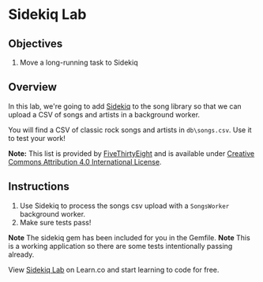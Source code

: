 # Sidekiq Lab

## Objectives

1. Move a long-running task to Sidekiq

## Overview

In this lab, we're going to add [Sidekiq](https://github.com/mperham/sidekiq) to the song library so that we can
upload a CSV of songs and artists in a background worker.

You will find a CSV of classic rock songs and artists in `db\songs.csv`. Use it to test your work!

**Note:** This list is provided by [FiveThirtyEight](https://github.com/fivethirtyeight/data/blob/master/classic-rock/classic-rock-song-list.csv) and is available under [Creative Commons Attribution 4.0 International License](http://creativecommons.org/licenses/by/4.0/).

## Instructions

1. Use Sidekiq to process the songs csv upload with a `SongsWorker` background worker.
2. Make sure tests pass!

**Note** The sidekiq gem has been included for you in the Gemfile.
**Note** This is a working application so there are some tests intentionally passing already.

<p data-visibility='hidden'>View <a href='https://learn.co/lessons/rails-sidekiq-lab' title='Sidekiq Lab'>Sidekiq Lab</a> on Learn.co and start learning to code for free.</p>
